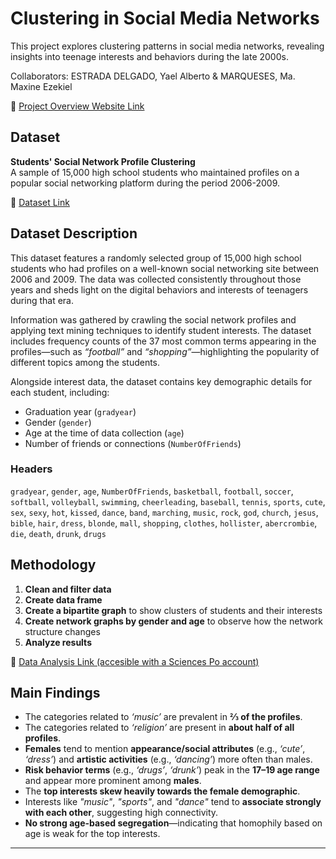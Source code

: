 # Clustering in Social Media Networks  

This project explores clustering patterns in social media networks, revealing insights into teenage interests and behaviors during the late 2000s.

Collaborators: ESTRADA DELGADO, Yael Alberto & MARQUESES, Ma. Maxine Ezekiel

🔗 [Project Overview Website Link](https://yaelestrada.github.io/Clustering-in-social-media-networks/)

## Dataset  
**Students' Social Network Profile Clustering**  
A sample of 15,000 high school students who maintained profiles on a popular social networking platform during the period 2006-2009.  

🔗 [Dataset Link](https://www.kaggle.com/datasets/zabihullah18/students-social-network-profile-clustering)  

## Dataset Description  
This dataset features a randomly selected group of 15,000 high school students who had profiles on a well-known social networking site between 2006 and 2009. The data was collected consistently throughout those years and sheds light on the digital behaviors and interests of teenagers during that era.  

Information was gathered by crawling the social network profiles and applying text mining techniques to identify student interests. The dataset includes frequency counts of the 37 most common terms appearing in the profiles—such as *“football”* and *“shopping”*—highlighting the popularity of different topics among the students.  

Alongside interest data, the dataset contains key demographic details for each student, including:  
- Graduation year (`gradyear`)  
- Gender (`gender`)  
- Age at the time of data collection (`age`)  
- Number of friends or connections (`NumberOfFriends`)  

### Headers  
`gradyear`, `gender`, `age`, `NumberOfFriends`, `basketball`, `football`, `soccer`, `softball`, `volleyball`, `swimming`, `cheerleading`, `baseball`, `tennis`, `sports`, `cute`, `sex`, `sexy`, `hot`, `kissed`, `dance`, `band`, `marching`, `music`, `rock`, `god`, `church`, `jesus`, `bible`, `hair`, `dress`, `blonde`, `mall`, `shopping`, `clothes`, `hollister`, `abercrombie`, `die`, `death`, `drunk`, `drugs`  

## Methodology  
1. **Clean and filter data**  
2. **Create data frame**  
3. **Create a bipartite graph** to show clusters of students and their interests  
4. **Create network graphs by gender and age** to observe how the network structure changes  
5. **Analyze results**

🔗 [Data Analysis Link (accesible with a Sciences Po account)](https://colab.research.google.com/drive/1h4HpIRK5QdVGurWRlkdDkzGSBSb4L-mM?usp=sharing)  

## Main Findings  
- The categories related to *‘music’* are prevalent in **⅔ of the profiles**.  
- The categories related to *‘religion’* are present in **about half of all profiles**.  
- **Females** tend to mention **appearance/social attributes** (e.g., *‘cute’*, *‘dress’*) and **artistic activities** (e.g., *‘dancing’*) more often than males.  
- **Risk behavior terms** (e.g., *‘drugs’*, *‘drunk’*) peak in the **17–19 age range** and appear more prominent among **males**.  
- The **top interests skew heavily towards the female demographic**.  
- Interests like *"music"*, *"sports"*, and *"dance"* tend to **associate strongly with each other**, suggesting high connectivity.  
- **No strong age-based segregation**—indicating that homophily based on age is weak for the top interests.  

---  

